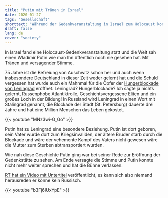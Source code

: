 ```yaml
---
title: "Putin mit Tränen in Israel"
date: 2020-01-27
tags: "Gesellschaft"
shorttext: "Während der Gedenkveranstaltung in Israel zum Holocaust konnte man nach langer Zeit wieder einen Staatsmann wie Brandt sehen."
draft: false
lang: de
cover: "society"
---
```


In Israel fand eine Holocaust-Gedenkveranstaltung statt und die Welt sah einen Wladimir Putin wie man Ihn öffentlich noch nie gesehen hat. Mit Tränen und versagender Stimme. 

75 Jahre ist die Befreiung von Auschwitz schon her und auch wenn insbesondere Deutschland in dieser Zeit weder gelernt hat und die Schuld vergessen hat wurde auch ein Mahnmal für die Opfer der [Hungerblockade von Leningrad](https://de.rbth.com/geschichte/81477-75-jahre-ende-blockade-leningrad-bilder "Qual der Blockade: Erinnerung an die Belagerung von Leningrad") eröffnet. Leningrad? Hungerblockade? Ich sagte ja nichts gelernt, Russenphobe Atlantiktrolle, Geschichtsvergessene Eliten und ein großes Loch in der Bildung! In Russland wird Leningrad in einen Wort mit Stalingrad genannt, die Blockade der Stadt (St. Petersburg) dauerte drei Jahre und hat eine Million Menschen das Leben gekostet. 

{{< youtube "MNz3wi-G_Go" >}}

Putin hat zu Leningrad eine besondere Beziehung. Putin ist dort geboren, sein Vater wurde dort zum Kriegsinvaliden, der ältere Bruder starb durch die Blockade und wäre der vehemente Kampf des Vaters nicht gewesen wäre die Mutter zum Sterben abtransportiert wurden.

Wie nah diese Geschichte Putin ging war bei seiner Rede zur Eröffnung der Gedenkstätte zu sehen. Am Ende versagte die Stimme und Putin konnte nicht mehr weiter sprechen und hat die Bühne verlassen. 

[RT hat ein Video mit Untertitel](https://deutsch.rt.com/kurzclips/97256-putin-wird-bei-enthuellung-denkmals-opfer-leningrader-blockade-emotional/ "Putin wird bei Enthüllung des Denkmals für Opfer der Leningrader Blockade in Israel emotional") veröffentlicht, es kann sich also niemand herausreden er könne kein Russisch. 

{{< youtube "b3Fj6IUxYpE" >}}
